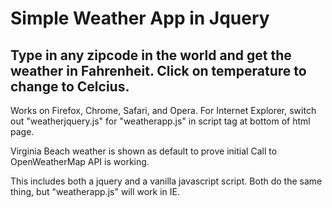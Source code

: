 <h1>Simple Weather App in Jquery</h1>
<h2>Type in any zipcode in the world and get the weather in Fahrenheit. Click on temperature to change to Celcius.</h2>
</h2>Works on Firefox, Chrome, Safari, and Opera.</h2>
</h3>For Internet Explorer, switch out "weatherjquery.js" for "weatherapp.js" in script tag at bottom of html page.</h3>

Virginia Beach weather is shown as default to prove initial Call to OpenWeatherMap API is working.

This includes both a jquery and a vanilla javascript script. Both do the same thing, but "weatherapp.js" will work in IE.


